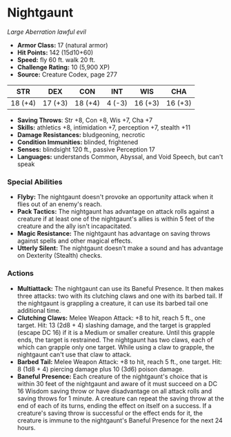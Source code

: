 # Nightgaunt

*Large* *Aberration* *lawful evil*

- **Armor Class:** 17 (natural armor)
- **Hit Points:** 142 (15d10+60)
- **Speed:** fly 60 ft. walk 20 ft.
- **Challenge Rating:** 10 (5,900 XP)
- **Source:** Creature Codex, page 277

| STR | DEX | CON | INT | WIS | CHA |
| --- | --- | --- | --- | --- | --- |
| 18 (+4) | 17 (+3) | 18 (+4) | 4 (-3) | 16 (+3) | 16 (+3) |

- **Saving Throws**: Str +8, Con +8, Wis +7, Cha +7
- **Skills:** athletics +8, intimidation +7, perception +7, stealth +11
- **Damage Resistances:** bludgeoning, necrotic
- **Condition Immunities:** blinded, frightened
- **Senses:** blindsight 120 ft., passive Perception 17
- **Languages:** understands Common, Abyssal, and Void Speech, but can't speak

### Special Abilities

- **Flyby:** The nightgaunt doesn't provoke an opportunity attack when it flies out of an enemy's reach.
- **Pack Tactics:** The nightgaunt has advantage on attack rolls against a creature if at least one of the nightgaunt's allies is within 5 feet of the creature and the ally isn't incapacitated.
- **Magic Resistance:** The nightgaunt has advantage on saving throws against spells and other magical effects.
- **Utterly Silent:** The nightgaunt doesn't make a sound and has advantage on Dexterity (Stealth) checks.

### Actions

- **Multiattack:** The nightgaunt can use its Baneful Presence. It then makes three attacks: two with its clutching claws and one with its barbed tail. If the nightgaunt is grappling a creature, it can use its barbed tail one additional time.
- **Clutching Claws:** Melee Weapon Attack: +8 to hit, reach 5 ft., one target. Hit: 13 (2d8 + 4) slashing damage, and the target is grappled (escape DC 16) if it is a Medium or smaller creature. Until this grapple ends, the target is restrained. The nightgaunt has two claws, each of which can grapple only one target. While using a claw to grapple, the nightgaunt can't use that claw to attack.
- **Barbed Tail:** Melee Weapon Attack: +8 to hit, reach 5 ft., one target. Hit: 8 (1d8 + 4) piercing damage plus 10 (3d6) poison damage.
- **Baneful Presence:** Each creature of the nightgaunt's choice that is within 30 feet of the nightgaunt and aware of it must succeed on a DC 16 Wisdom saving throw or have disadvantage on all attack rolls and saving throws for 1 minute. A creature can repeat the saving throw at the end of each of its turns, ending the effect on itself on a success. If a creature's saving throw is successful or the effect ends for it, the creature is immune to the nightgaunt's Baneful Presence for the next 24 hours.


